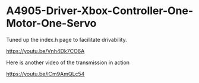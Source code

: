 # A4905-Driver-Xbox-Controller-One-Motor-One-Servo
Tuned up the index.h page to facilitate drivability.

https://youtu.be/Vnh4Dk7CO6A

Here is another video of the transmission in action

https://youtu.be/iCm9AmQLc54
